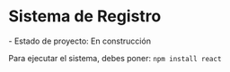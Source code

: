 <h1>Sistema de Registro</h1>
- Estado de proyecto: En construcción

Para ejecutar el sistema, debes poner:
```npm install react```
